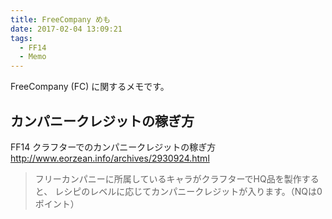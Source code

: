 ```yaml
---
title: FreeCompany めも
date: 2017-02-04 13:09:21
tags:
  - FF14
  - Memo
---
```

FreeCompany (FC) に関するメモです。

<!-- toc -->


## カンパニークレジットの稼ぎ方

FF14 クラフターでのカンパニークレジットの稼ぎ方    
http://www.eorzean.info/archives/2930924.html

> フリーカンパニーに所属しているキャラがクラフターでHQ品を製作すると、
> レシピのレベルに応じてカンパニークレジットが入ります。（NQは0ポイント）
